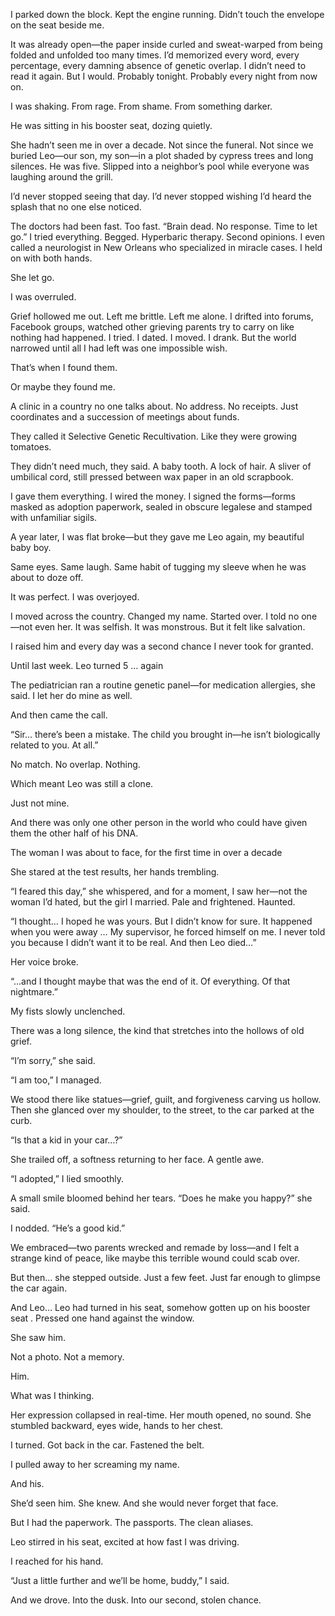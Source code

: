 I parked down the block. Kept the engine running. Didn’t touch the envelope on the seat beside me.

It was already open—the paper inside curled and sweat-warped from being folded and unfolded too many times. I’d memorized every word, every percentage, every damning absence of genetic overlap. I didn’t need to read it again. But I would. Probably tonight. Probably every night from now on.

I was shaking. From rage. From shame. From something darker.

He was sitting in his booster seat, dozing quietly.

She hadn’t seen me in over a decade. Not since the funeral. Not since we buried Leo—our son, my son—in a plot shaded by cypress trees and long silences. He was five. Slipped into a neighbor’s pool while everyone was laughing around the grill.

I’d never stopped seeing that day. I’d never stopped wishing I’d heard the splash that no one else noticed.

The doctors had been fast. Too fast. “Brain dead. No response. Time to let go.” I tried everything. Begged. Hyperbaric therapy. Second opinions. I even called a neurologist in New Orleans who specialized in miracle cases. I held on with both hands.

She let go.

I was overruled.

Grief hollowed me out. Left me brittle. Left me alone. I drifted into forums, Facebook groups, watched other grieving parents try to carry on like nothing had happened. I tried. I dated. I moved. I drank. But the world narrowed until all I had left was one impossible wish.

That’s when I found them.

Or maybe they found me.

A clinic in a country no one talks about. No address. No receipts. Just coordinates and a succession of meetings about funds.

They called it Selective Genetic Recultivation. Like they were growing tomatoes.

They didn’t need much, they said. A baby tooth. A lock of hair. A sliver of umbilical cord, still pressed between wax paper in an old scrapbook.

I gave them everything. I wired the money. I signed the forms—forms masked as adoption paperwork, sealed in obscure legalese and stamped with unfamiliar sigils.

A year later, I was flat broke—but they gave me Leo again, my beautiful baby boy.

Same eyes. Same laugh. Same habit of tugging my sleeve when he was about to doze off.

It was perfect. I was overjoyed.

I moved across the country. Changed my name. Started over. I told no one—not even her. It was selfish. It was monstrous. But it felt like salvation.

I raised him and every day was a second chance I never took for granted. 

Until last week. Leo turned 5 … again 

The pediatrician ran a routine genetic panel—for medication allergies, she said. I let her do mine as well.

And then came the call.

“Sir… there’s been a mistake. The child you brought in—he isn’t biologically related to you. At all.”

No match. No overlap. Nothing.

Which meant Leo was still a clone.

Just not mine.

And there was only one other person in the world who could have given them the other half of his DNA.

The woman I was about to face, for the first time in over a decade 




She stared at the test results, her hands trembling.




“I feared this day,” she whispered, and for a moment, I saw her—not the woman I’d hated, but the girl I married. Pale and frightened. Haunted.

“I thought… I hoped he was yours. But I didn’t know for sure. It happened when you were away … My supervisor, he forced himself on me. I never told you because I didn’t want it to be real. And then Leo died…”

Her voice broke.

“…and I thought maybe that was the end of it. Of everything. Of that nightmare.”

My fists slowly unclenched.

There was a long silence, the kind that stretches into the hollows of old grief.

“I’m sorry,” she said.

“I am too,” I managed.

We stood there like statues—grief, guilt, and forgiveness carving us hollow. Then she glanced over my shoulder, to the street, to the car parked at the curb.

“Is that a kid in your car…?”

She trailed off, a softness returning to her face. A gentle awe.

“I adopted,” I lied smoothly.

A small smile bloomed behind her tears. “Does he make you happy?” she said.

I nodded. “He’s a good kid.”

We embraced—two parents wrecked and remade by loss—and I felt a strange kind of peace, like maybe this terrible wound could scab over.

But then… she stepped outside. Just a few feet. Just far enough to glimpse the car again.

And Leo… Leo had turned in his seat, somehow gotten up on his booster seat . Pressed one hand against the window.

She saw him.

Not a photo. Not a memory.

Him.

What was I thinking.

Her expression collapsed in real-time. Her mouth opened, no sound. She stumbled backward, eyes wide, hands to her chest.

I turned. Got back in the car. Fastened the belt.

I pulled away to her screaming my name.

And his.

She’d seen him. She knew. And she would never forget that face.

But I had the paperwork. The passports. The clean aliases.

Leo stirred in his seat, excited at how fast I was driving.

I reached for his hand.

“Just a little further and we’ll be home, buddy,” I said.

And we drove. Into the dusk. Into our second, stolen chance.